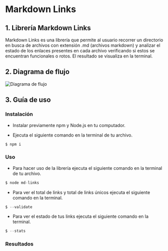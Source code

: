 # Markdown Links


## 1. Librería Markdown Links

Markdown Links es una librería que permite al usuario recorrer un directorio en busca de archivos con extensión .md (archivos markdown) y analizar el estado de los enlaces presentes en cada archivo verificando si estos se encuentran funcionales o rotos. El resultado se visualiza en la terminal.

## 2. Diagrama de flujo

![Diagrama de flujo](https://i.ibb.co/PG908mC/diagrama-de-flujo.jpg)

## 3. Guía de uso

### Instalación
* Instalar previamente npm y Node.js en tu computador.

* Ejecuta el siguiente comando en la terminal de tu archivo.
```js
$ npm i 
```

### Uso
* Para hacer uso de la librería ejecuta el siguiente comando en la terminal de tu archivo.
```js
$ node md-links 
```
* Para ver el total de links y total de links únicos ejecuta el siguiente comando en la terminal.
```js
$ --validate
```
* Para ver el estado de tus links ejecuta el siguiente comando en la terminal.
```js
$ --stats
```

### Resultados
